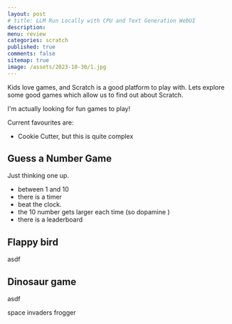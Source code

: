 ```yaml
---
layout: post
# title: LLM Run Locally with CPU and Text Generation WebUI 
description: 
menu: review
categories: scratch 
published: true 
comments: false     
sitemap: true
image: /assets/2023-10-30/1.jpg
---
```


<!-- [![alt text](/assets/2023-10-10/3.jpg "email"){:width="600px"}](/assets/2023-10-10/3.jpg) -->
<!-- [![alt text](/assets/2023-10-30/1.jpg "email")](/assets/2023-10-30/1.jpg) -->

Kids love games, and Scratch is a good platform to play with. Lets explore some good games which allow us to find out about Scratch.

I'm actually looking for fun games to play!

Current favourites are:

- Cookie Cutter, but this is quite complex

## Guess a Number Game

Just thinking one up.

- between 1 and 10
- there is a timer
- beat the clock.
- the 10 number gets larger each time (so dopamine  )
- there is a leaderboard    


## Flappy bird

asdf


## Dinosaur game
asdf

space invaders
frogger


